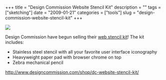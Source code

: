 +++
title = "Design Commission Website Stencil Kit"
description = ""
tags = ["sketching"]
date = "2009-01-21"
categories = ["tools"]
slug = "design-commission-website-stencil-kit"
+++


<div class="tool-screenshot mb1"><a href="http://www.designcommission.com/shop/dc-website-stencil-kit/"><img id="bluga-thumbnail-2711" class="bluga-thumbnail custom" src="//media.konigi.com/bluga/
wt522fe376eae19_custom.jpg"/></a></div><p>Design Commission have begun selling their <a href="http://www.designcommission.com/shop/dc-website-stencil-kit/">web stencil kit</a>! The kit includes:</p>
<ul>
<li>Stainless steel stencil with all your favorite user interface iconography</li>
<li>Heavyweight paper pad with browser chrome on top</li>
<li>Zebra mechanical pencil</li>
</ul>
  
<p><a href="http://www.designcommission.com/shop/dc-website-stencil-kit/">http://www.designcommission.com/shop/dc-website-stencil-kit/</a></p>
      
